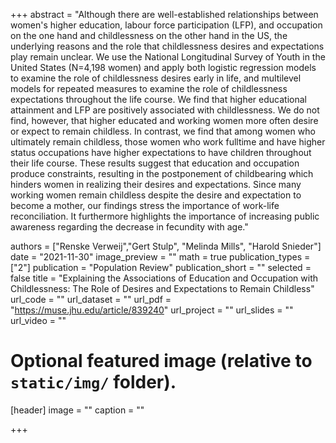 +++
abstract = "Although there are well-established relationships between women's higher education, labour force participation (LFP), and occupation on the one hand and childlessness on the other hand in the US, the underlying reasons and the role that childlessness desires and expectations play remain unclear. We use the National Longitudinal Survey of Youth in the United States (N=4,198 women) and apply both logistic regression models to examine the role of childlessness desires early in life, and multilevel models for repeated measures to examine the role of childlessness expectations throughout the life course. We find that higher educational attainment and LFP are positively associated with childlessness. We do not find, however, that higher educated and working women more often desire or expect to remain childless. In contrast, we find that among women who ultimately remain childless, those women who work fulltime and have higher status occupations have higher expectations to have children throughout their life course. These results suggest that education and occupation produce constraints, resulting in the postponement of childbearing which hinders women in realizing their desires and expectations. Since many working women remain childless despite the desire and expectation to become a mother, our findings stress the importance of work-life reconciliation. It furthermore highlights the importance of increasing public awareness regarding the decrease in fecundity with age."

authors = ["Renske Verweij","Gert Stulp", "Melinda Mills", "Harold Snieder"]
date = "2021-11-30"
image_preview = ""
math = true
publication_types = ["2"]
publication = "Population Review"
publication_short = ""
selected = false
title = "Explaining the Associations of Education and Occupation with Childlessness: The Role of Desires and Expectations to Remain Childless"
url_code = ""
url_dataset = ""
url_pdf = "https://muse.jhu.edu/article/839240"
url_project = ""
url_slides = ""
url_video = ""

# Optional featured image (relative to `static/img/` folder).
[header]
image = ""
caption = ""

+++